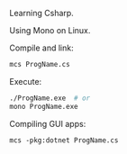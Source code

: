 Learning Csharp.

Using Mono on Linux.

Compile and link:
```bash
mcs ProgName.cs
```

Execute:
```bash
./ProgName.exe  # or
mono ProgName.exe
```

Compiling GUI apps:
```
mcs -pkg:dotnet ProgName.cs
```
